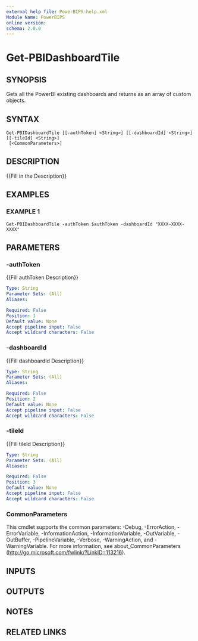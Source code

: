 ```yaml
---
external help file: PowerBIPS-help.xml
Module Name: PowerBIPS
online version:
schema: 2.0.0
---
```


# Get-PBIDashboardTile

## SYNOPSIS
Gets all the PowerBI existing dashboards and returns as an array of custom objects.

## SYNTAX

```
Get-PBIDashboardTile [[-authToken] <String>] [[-dashboardId] <String>] [[-tileId] <String>]
 [<CommonParameters>]
```

## DESCRIPTION
{{Fill in the Description}}

## EXAMPLES

### EXAMPLE 1
```
Get-PBIDashboardTile -authToken $authToken -dashboardId "XXXX-XXXX-XXXX"
```

## PARAMETERS

### -authToken
{{Fill authToken Description}}

```yaml
Type: String
Parameter Sets: (All)
Aliases:

Required: False
Position: 1
Default value: None
Accept pipeline input: False
Accept wildcard characters: False
```

### -dashboardId
{{Fill dashboardId Description}}

```yaml
Type: String
Parameter Sets: (All)
Aliases:

Required: False
Position: 2
Default value: None
Accept pipeline input: False
Accept wildcard characters: False
```

### -tileId
{{Fill tileId Description}}

```yaml
Type: String
Parameter Sets: (All)
Aliases:

Required: False
Position: 3
Default value: None
Accept pipeline input: False
Accept wildcard characters: False
```

### CommonParameters
This cmdlet supports the common parameters: -Debug, -ErrorAction, -ErrorVariable, -InformationAction, -InformationVariable, -OutVariable, -OutBuffer, -PipelineVariable, -Verbose, -WarningAction, and -WarningVariable.
For more information, see about_CommonParameters (http://go.microsoft.com/fwlink/?LinkID=113216).

## INPUTS

## OUTPUTS

## NOTES

## RELATED LINKS
